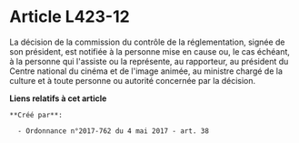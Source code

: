 # Article L423-12

La décision de la commission du contrôle de la réglementation, signée de son président, est notifiée à la personne mise en
cause ou, le cas échéant, à la personne qui l'assiste ou la représente, au rapporteur, au président du Centre national du
cinéma et de l'image animée, au ministre chargé de la culture et à toute personne ou autorité concernée par la décision.

**Liens relatifs à cet article**

	**Créé par**:

	  - Ordonnance n°2017-762 du 4 mai 2017 - art. 38
